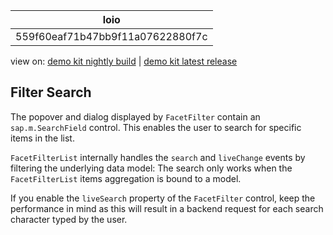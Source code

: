 <!-- loio559f60eaf71b47bb9f11a07622880f7c -->

| loio |
| -----|
| 559f60eaf71b47bb9f11a07622880f7c |

<div id="loio">

view on: [demo kit nightly build](https://openui5nightly.hana.ondemand.com/#/topic/559f60eaf71b47bb9f11a07622880f7c) | [demo kit latest release](https://openui5.hana.ondemand.com/#/topic/559f60eaf71b47bb9f11a07622880f7c)</div>

## Filter Search

The popover and dialog displayed by `FacetFilter` contain an `sap.m.SearchField` control. This enables the user to search for specific items in the list.

`FacetFilterList` internally handles the `search` and `liveChange` events by filtering the underlying data model: The search only works when the `FacetFilterList` items aggregation is bound to a model.

If you enable the `liveSearch` property of the `FacetFilter` control, keep the performance in mind as this will result in a backend request for each search character typed by the user.

